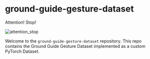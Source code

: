 # ground-guide-gesture-dataset
Attention! Stop!

![attention_stop](https://github.com/user-attachments/assets/20088944-057a-448e-b0fb-61628ca2df75)


Welcome to the `ground-guide-gesture-dataset` repository. This repo contains the Ground Guide Gesture Dataset implemented as a custom PyTorch Dataset.

